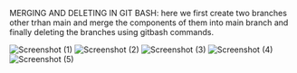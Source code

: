 MERGING AND DELETING IN GIT BASH:
here we first create two branches other trhan main and merge the components of them into main branch and finally deleting the branches using gitbash commands.


![Screenshot (1)](https://github.com/vegesnajoshnavi/merging-deleting/assets/127869260/64a8edca-97b0-415d-ba4e-6b5da53bbaad)
![Screenshot (2)](https://github.com/vegesnajoshnavi/merging-deleting/assets/127869260/9e022762-aec6-48d8-b831-10c0e112bfb8)
![Screenshot (3)](https://github.com/vegesnajoshnavi/merging-deleting/assets/127869260/1ee9a0c3-4fa3-4ddf-b231-cdc0f644cec8)
![Screenshot (4)](https://github.com/vegesnajoshnavi/merging-deleting/assets/127869260/de2aa5a1-b2ac-4b61-8637-1fe12df4ff53)
![Screenshot (5)](https://github.com/vegesnajoshnavi/merging-deleting/assets/127869260/73f427f5-ec9b-422f-94cb-a53b2948f886)
